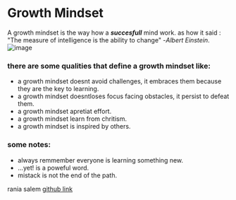 # Growth Mindset
 A growth mindset is the way how a ***succesfull*** mind work. as how it said : "The measure of intelligence is the ability to change" -*Albert Einstein*.
 ![image](https://th.bing.com/th/id/OIP.5nUTdX38jMN_sZhbHhwRDgHaHa?pid=Api&rs=1)


### there are some qualities that define a growth mindset like:
 - a growth mindset doesnt avoid challenges, it embraces them because they are the key to learning.
 - a growth mindset doesntloses focus facing obstacles, it persist to defeat them.
 - a growth mindset apretiat effort.
 - a growth mindset learn from chritism.
 - a growth mindset is inspired by others.
 
 
### some notes:
- always remmember everyone is learning something new.
- ...yet! is a poweful word.
- mistack is not the end of the path.

rania salem 
[github link](https://github.com/raniasalem9998)

